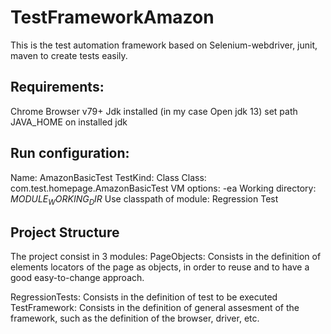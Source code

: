 # TestFrameworkAmazon
This is the test automation framework based on Selenium-webdriver, junit, maven to create tests easily.



## Requirements:
  Chrome Browser v79+
  Jdk installed (in my case Open jdk 13)
set path JAVA_HOME on installed jdk 

## Run configuration:
  Name: AmazonBasicTest
  TestKind: Class
  Class: com.test.homepage.AmazonBasicTest
  VM options: -ea
  Working directory: $MODULE_WORKING_DIR$
  Use classpath of module: Regression Test


## Project Structure
The project consist in 3 modules:
  PageObjects: Consists in the definition of elements locators of the page as objects, in order to reuse and to have a good easy-to-change approach.
  
  RegressionTests: Consists in the definition of test to be executed
  TestFramework: Consists in the definition of general assesment of the framework, such as the definition of the browser, driver, etc.
